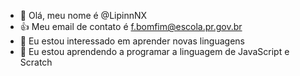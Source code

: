 - 👋 Olá, meu nome é @LipinnNX
- :+1: Meu email de contato é f.bomfim@escola.pr.gov.br
- 👀 Eu estou interessado em aprender novas linguagens
- 🌱 Eu estou aprendendo a programar a linguagem de JavaScript e Scratch


